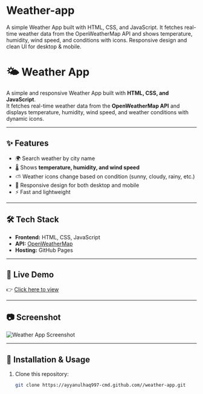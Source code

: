 # Weather-app
A simple Weather App built with HTML, CSS, and JavaScript. It fetches real-time weather data from the OpenWeatherMap API and shows temperature, humidity, wind speed, and conditions with icons. Responsive design and clean UI for desktop &amp; mobile.
# 🌤 Weather App

A simple and responsive Weather App built with **HTML, CSS, and JavaScript**.  
It fetches real-time weather data from the **OpenWeatherMap API** and displays temperature, humidity, wind speed, and weather conditions with dynamic icons.

---

## ✨ Features
- 🌍 Search weather by city name  
- 🌡 Shows **temperature, humidity, and wind speed**  
- ⛅ Weather icons change based on condition (sunny, cloudy, rainy, etc.)  
- 📱 Responsive design for both desktop and mobile  
- ⚡ Fast and lightweight

---

## 🛠 Tech Stack
- **Frontend:** HTML, CSS, JavaScript  
- **API:** [OpenWeatherMap](https://openweathermap.org/)  
- **Hosting:** GitHub Pages  

---

## 🚀 Live Demo
👉 [Click here to view](https://ayyanulhaq997-cmd.github.io/weather-app/)  

---

## 📷 Screenshot
![Weather App Screenshot](<img width="521" height="771" alt="image" src="https://github.com/user-attachments/assets/a784f67d-2991-4107-ac4f-18aa643eb37e" />
)

---

## 🔧 Installation & Usage
1. Clone this repository:
   ```bash
   git clone https://ayyanulhaq997-cmd.github.com//weather-app.git

